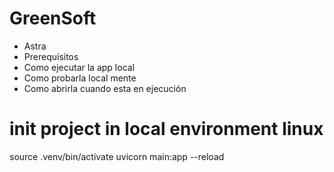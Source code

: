 # GreenSoft

- Astra
- Prerequisitos
- Como ejecutar la app local
- Como probarla local mente
- Como abrirla cuando esta en ejecución

# init project in local environment linux
source .venv/bin/activate
uvicorn main:app --reload